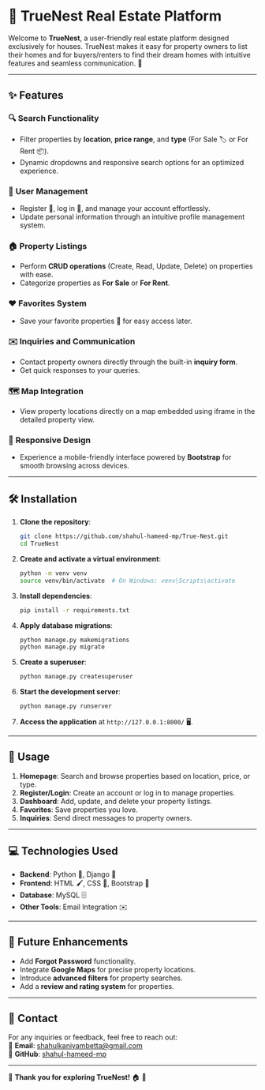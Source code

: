 # 🏡 TrueNest Real Estate Platform

Welcome to **TrueNest**, a user-friendly real estate platform designed exclusively for houses. TrueNest makes it easy for property owners to list their homes and for buyers/renters to find their dream homes with intuitive features and seamless communication. 🌟

---

## ✨ Features

### 🔍 **Search Functionality**  
- Filter properties by **location**, **price range**, and **type** (For Sale 🏷️ or For Rent 📦).  
- Dynamic dropdowns and responsive search options for an optimized experience.  

### 👤 **User Management**  
- Register 📜, log in 🔐, and manage your account effortlessly.  
- Update personal information through an intuitive profile management system.  

### 🏠 **Property Listings**  
- Perform **CRUD operations** (Create, Read, Update, Delete) on properties with ease.  
- Categorize properties as **For Sale** or **For Rent**.  

### ❤️ **Favorites System**  
- Save your favorite properties 💖 for easy access later.  

### ✉️ **Inquiries and Communication**  
- Contact property owners directly through the built-in **inquiry form**.  
- Get quick responses to your queries.  

### 🗺️ **Map Integration**  
  - View property locations directly on a map embedded using iframe in the detailed property view.

### 📱 **Responsive Design**  
- Experience a mobile-friendly interface powered by **Bootstrap** for smooth browsing across devices.  

---

## 🛠️ Installation

1. **Clone the repository**:  
   ```bash
   git clone https://github.com/shahul-hameed-mp/True-Nest.git
   cd TrueNest
   ```

2. **Create and activate a virtual environment**:  
   ```bash
   python -m venv venv
   source venv/bin/activate  # On Windows: venv\Scripts\activate
   ```

3. **Install dependencies**:  
   ```bash
   pip install -r requirements.txt
   ```

4. **Apply database migrations**:  
   ```bash
   python manage.py makemigrations
   python manage.py migrate
   ```

5. **Create a superuser**:  
   ```bash
   python manage.py createsuperuser
   ```

6. **Start the development server**:  
   ```bash
   python manage.py runserver
   ```

7. **Access the application** at `http://127.0.0.1:8000/` 🖥️.  

---

## 🚀 Usage

1.  **Homepage**: Search and browse properties based on location, price, or type.  
2.  **Register/Login**: Create an account or log in to manage properties.  
3.  **Dashboard**: Add, update, and delete your property listings.  
4.  **Favorites**: Save properties you love.  
5.  **Inquiries**: Send direct messages to property owners.  

---

## 💻 Technologies Used  

- **Backend**: Python 🐍, Django 🧩  
- **Frontend**: HTML 🖌️, CSS 🎨, Bootstrap 📱  
- **Database**: MySQL 🗄️ 
- **Other Tools**: Email Integration ✉️  

---

## 🔮 Future Enhancements  

-  Add **Forgot Password** functionality.  
-  Integrate **Google Maps** for precise property locations.  
-  Introduce **advanced filters** for property searches.  
-  Add a **review and rating system** for properties.  

---

## 💬 Contact  

For any inquiries or feedback, feel free to reach out:  
📧 **Email**: shahulkaniyambetta@gmail.com  
🐙 **GitHub**: [shahul-hameed-mp](https://github.com/shahul-hameed-mp)  

---

🌟 **Thank you for exploring TrueNest!**  🏠 🌟  



